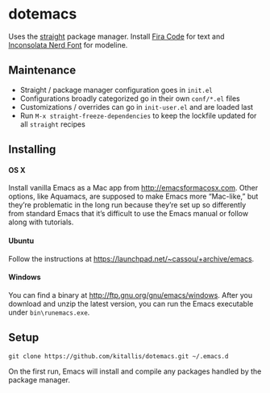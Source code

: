 # dotemacs

Uses the [straight](https://github.com/raxod502/straight.el) package manager. Install [Fira Code](https://github.com/tonsky/FiraCode) for text and [Inconsolata Nerd Font](https://github.com/ryanoasis/nerd-fonts/blob/master/patched-fonts/Inconsolata/complete/Inconsolata%20Nerd%20Font%20Complete.otf) for modeline.

## Maintenance

* Straight / package manager configuration goes in `init.el`
* Configurations broadly categorized go in their own `conf/*.el` files
* Customizations / overrides can go in `init-user.el` and are loaded last
* Run `M-x straight-freeze-dependencies` to keep the lockfile updated for all `straight` recipes

## Installing

#### OS X

Install vanilla Emacs as a Mac app from http://emacsformacosx.com. Other options, like Aquamacs, are supposed to make Emacs more “Mac-like,” but they’re problematic in the long run because they’re set up so differently from standard Emacs that it’s difficult to use the Emacs manual or follow along with tutorials.

#### Ubuntu
Follow the instructions at https://launchpad.net/~cassou/+archive/emacs.

#### Windows
You can find a binary at http://ftp.gnu.org/gnu/emacs/windows. After you download and unzip the latest version, you can run the Emacs executable under `bin\runemacs.exe`.

## Setup
```
git clone https://github.com/kitallis/dotemacs.git ~/.emacs.d
```

On the first run, Emacs will install and compile any packages handled by the package manager.
